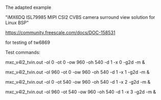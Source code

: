 The adapted example

"iMX6DQ ISL79985 MIPI CSI2 CVBS camera surround view solution for Linux BSP"

https://community.freescale.com/docs/DOC-158531

for testing of tw6869

Test commands:

mxc_v4l2_tvin.out -ol 0 -ot 0 -ow 960 -oh 540 -d 1 -x 0 -g2d -m &

mxc_v4l2_tvin.out -ol 960 -ot 0 -ow 960 -oh 540 -d 1 -x 1 -g2d -m &

mxc_v4l2_tvin.out -ol 0 -ot 540 -ow 960 -oh 540 -d 1 -x 2 -g2d -m &

mxc_v4l2_tvin.out -ol 960 -ot 540 -ow 960 -oh 540 -d 1 -x 3 -g2d -m &